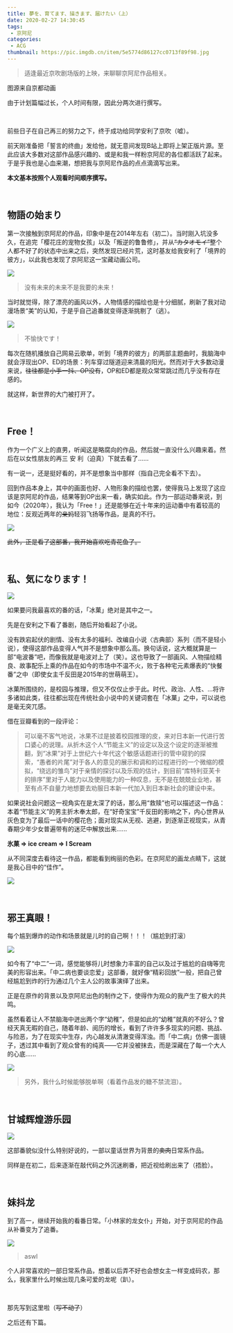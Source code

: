 ```yaml
---
title: 夢を、育てます、描きます、届けたい（上）
date: 2020-02-27 14:30:45
tags:
 - 京阿尼
categories:
 - ACG
thumbnail: https://pic.imgdb.cn/item/5e5774d86127cc0713f89f98.jpg
---
```


> 适逢最近京吹剧场版的上映，来聊聊京阿尼作品相关。

<!--more-->

图源来自京都动画

由于计划篇幅过长，个人时间有限，因此分两次进行撰写。

</br>

前些日子在自己再三的努力之下，终于成功给同学安利了京吹（嘘）。

前天刚准备把「誓言的终曲」发给他，就无意间发现B站上即将上架正版片源。至此应该大多数对这部作品感兴趣的、或是和我一样粉京阿尼的各位都活跃了起来。于是乎我也是心血来潮，想把我与京阿尼作品的点点滴滴写出来。

**本文基本按照个人观看时间顺序撰写。**

</br>

## 物語の始まり

第一次接触到京阿尼的作品，印象中是在2014年左右（初二）。当时刚入坑没多久，在追完「樱花庄的宠物女孩」以及「叛逆的鲁鲁修」，并从~~“カタオモイ”~~整个人都不好了的状态中出来之后，突然发现已经片荒，这时基友给我安利了「境界的彼方」，以此我也发现了京阿尼这一宝藏动画公司。

![](https://pic.imgdb.cn/item/5e56765d6127cc0713dafb4f.jpg)
> 没有未来的未来不是我要的未来！

当时就觉得，除了漂亮的画风以外，人物情感的描绘也是十分细腻，刷新了我对动漫场景“美”的认知，于是乎自己追番就变得逐渐挑剔了（逃）。

![](https://pic.imgdb.cn/item/5e5676b16127cc0713db07a3.jpg)
> 不愉快です！

每次在随机播放自己网易云歌单，听到「境界的彼方」的两部主题曲时，我脑海中就会浮现出OP、ED的场景：列车穿过隧道迎来清晨的阳光。然而对于大多数动漫来说，~~往往都是小手一抖、OP没有~~，OP和ED都是观众常常跳过而几乎没有存在感的。

就这样，新世界的大门被打开了。

</br>

## Free！

作为一个广义上的直男，听闻这是略腐向的作品，然后就一直没什么兴趣来着。然后在以女性朋友的再三 安 利（迫真）下就去看了......

有一说一，还是挺好看的，并不是想象当中那样（指自己完全看不下去）。

回到作品本身上，其中的画面也好、人物形象的描绘也罢，使得我马上发现了这应该是京阿尼的作品，结果等到OP出来一看，确实如此。作为一部运动番来说，到如今（2020年），我认为「Free！」还是能够在近十年来的运动番中有着较高的地位：反观近两年的~~亲妈~~轻羽飞扬等作品，是真的不行。

![](https://img.moegirl.org/common/f/f6/High%E2%98%86Speed%21_-Free%21_Starting_Days-.jpg)

~~此外，正是看了这部番，我开始喜欢吃青花鱼了。~~

</br>

## 私、気になります！

![](https://img.moegirl.org/common/f/f6/Kotenbu.jpg)

如果要问我最喜欢的番的话，「冰菓」绝对是其中之一。

先是在安利之下看了番剧，随后开始看起了小说。

没有跌宕起伏的剧情、没有太多的福利、改编自小说〈古典部〉系列（而不是轻小说），使得这部作品变得人气并不是想象中那么高。换句话说，这大概就算是一部“电波番”吧，而像我就是电波对上了（笑）。这也导致了一部画风、人物描绘精良、故事配乐上乘的作品在如今的市场中不温不火，败于各种宅元素爆表的“快餐番”之中（即使女主千反田是2015年的世萌萌王）。

冰菓所围绕的，是校园与推理，但又不仅仅止步于此。时代、政治、人性、...将许多诸如此类，往往都出现在传统社会小说中的关键词套在「冰菓」之中，可以说也是毫无突兀感。

借在豆瓣看到的一段评论：

> 可以毫不客气地说，冰果不过是披着校园推理的皮，来对日本新一代进行苦口婆心的说理。从折木这个人“节能主义”的设定以及这个设定的逐渐被推翻，到“冰果”对于上世纪六十年代这个敏感话题进行的管中窥豹的探索，“愚者的片尾”对于各人的意见的展示和调和的过程进行的一个微缩的模拟，“绕远的雏鸟”对于亲情的探讨以及乐观的估计，到目前“库特利亚芙卡的排序”里对于人能力以及使用能力的一种叹息，无不是在兢兢业业地，甚至有点不自量力地想要去劝服日本新一代加入到日本新社会的建设中来。

如果说社会问题这一视角实在是太深了的话，那么用“救赎”也可以描述这一作品：本着“节能主义”的男主折木奉太郎，在“好奇宝宝”千反田的影响之下，内心世界从灰色变为了最后一话中的樱花色；面对现实从无视、逃避，到逐渐正视现实，从青春期少年少女普遍带有的迷茫中解放出来......

**氷菓 => ice cream => I Scream**

从不同深度去看待这一作品，都能看到绚丽的色彩。在京阿尼的画龙点睛下，这就是我心目中的“佳作”。

![](https://pic.imgdb.cn/item/5e576d756127cc0713f7c29c.jpg)

</br>

## 邪王真眼！

每个尴到爆炸的动作和场景就是儿时的自己啊！！！（尴尬到打滚）

![](https://pic.imgdb.cn/item/5e57742d6127cc0713f88a0f.jpg)

如今有了“中二”一词，感觉能够将儿时想象力丰富的自己以及过于尴尬的自嗨等完美的形容出来。「中二病也要谈恋爱」这部番，就好像“精彩回放”一般，把自己曾经尴尬到炸的行为通过几个主人公的故事演绎了出来。

正是在原作的背景以及京阿尼出色的制作之下，使得作为观众的我产生了极大的共鸣。

虽然看着让人不禁脑海中迸出两个字“幼稚”，但是如此的“幼稚”就真的不好么？曾经天真无暇的自己，随着年龄、阅历的增长，看到了许许多多现实的问题、挑战、与险恶，为了在现实中生存，内心越发从清澈变得浑浊。而「中二病」仿佛一面镜子，透过其中看到了观众曾有的纯真——它并没被抹去，而是深藏在了每一个大人的心底......

![](https://pic.imgdb.cn/item/5e5774826127cc0713f89395.jpg)

> 另外，我什么时候能够脱单啊（看着作品发的糖不禁流泪）。

</br>

## 甘城辉煌游乐园

![](https://pic.imgdb.cn/item/5e577b9a6127cc0713f9e042.jpg)

这部番貌似没什么特别好说的，一部以童话世界为背景的~~卖肉~~日常系作品。

同样是在初二，后来逐渐在敲代码之外沉迷刷番，把近视给刷出来了（捂脸）。

</br>

## 妹抖龙

到了高一，继续开始我的看番日常。「小林家的龙女仆」开始，对于京阿尼的作品从补番变为了追番。

![](https://pic.imgdb.cn/item/5e577cf56127cc0713fa0e47.jpg)

> aswl

个人非常喜欢的一部日常系作品，想着以后弄不好也会想女主一样变成码农，那么，我家里什么时候出现几条可爱的龙呢（趴）。

</br>

那先写到这里啦（~~写不动了~~）

之后还有下篇。